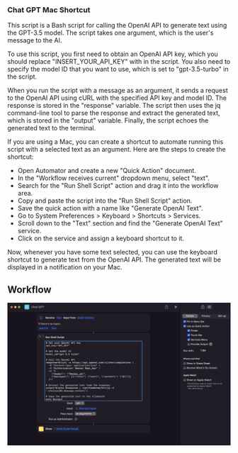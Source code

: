 ### Chat GPT Mac Shortcut

This script is a Bash script for calling the OpenAI API to generate text using the GPT-3.5 model. The script takes one argument, which is the user's message to the AI.

To use this script, you first need to obtain an OpenAI API key, which you should replace "INSERT_YOUR_API_KEY" with in the script. You also need to specify the model ID that you want to use, which is set to "gpt-3.5-turbo" in the script.

When you run the script with a message as an argument, it sends a request to the OpenAI API using cURL with the specified API key and model ID. The response is stored in the "response" variable. The script then uses the jq command-line tool to parse the response and extract the generated text, which is stored in the "output" variable. Finally, the script echoes the generated text to the terminal.

If you are using a Mac, you can create a shortcut to automate running this script with a selected text as an argument. Here are the steps to create the shortcut:

- Open Automator and create a new "Quick Action" document.
- In the "Workflow receives current" dropdown menu, select "text".
- Search for the "Run Shell Script" action and drag it into the workflow area.
- Copy and paste the script into the "Run Shell Script" action.
- Save the quick action with a name like "Generate OpenAI Text".
- Go to System Preferences > Keyboard > Shortcuts > Services.
- Scroll down to the "Text" section and find the "Generate OpenAI Text" service.
- Click on the service and assign a keyboard shortcut to it.

Now, whenever you have some text selected, you can use the keyboard shortcut to generate text from the OpenAI API. The generated text will be displayed in a notification on your Mac.

## Workflow

![Gpt Workflow](/data/shortcut.png)
